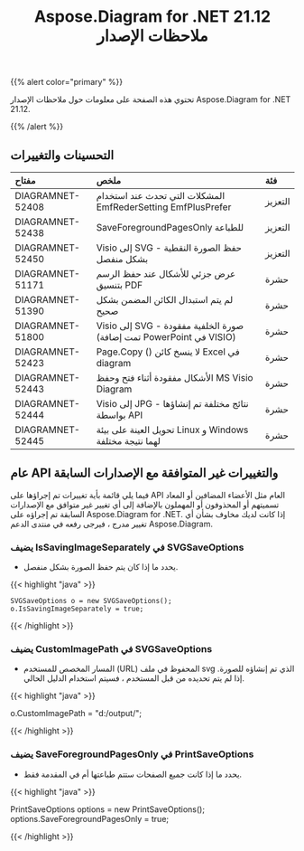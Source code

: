 ﻿---
title: Aspose.Diagram for .NET 21.12 ملاحظات الإصدار
type: docs
weight: 1
url: /ar/net/aspose-diagram-for-net-21-12-release-notes/
---
{{% alert color="primary" %}} 

تحتوي هذه الصفحة على معلومات حول ملاحظات الإصدار Aspose.Diagram for .NET 21.12.

{{% /alert %}} 
## **التحسينات والتغييرات**

|**مفتاح**|**ملخص**|**فئة**|
|:- |:- |:- |
|DIAGRAMNET-52408|المشكلات التي تحدث عند استخدام EmfRederSetting EmfPlusPrefer|التعزيز|
|DIAGRAMNET-52438|SaveForegroundPagesOnly للطباعة|التعزيز|
|DIAGRAMNET-52450|Visio إلى SVG - حفظ الصورة النقطية بشكل منفصل|التعزيز|
|DIAGRAMNET-51171|عرض جزئي للأشكال عند حفظ الرسم بتنسيق PDF|حشرة|
|DIAGRAMNET-51390|لم يتم استبدال الكائن المضمن بشكل صحيح|حشرة|
|DIAGRAMNET-51800|Visio إلى SVG - صورة الخلفية مفقودة (تمت إضافة PowerPoint في VISIO)|حشرة|
|DIAGRAMNET-52423|Page.Copy () لا ينسخ كائن Excel في diagram|حشرة|
|DIAGRAMNET-52443|الأشكال مفقودة أثناء فتح وحفظ MS Visio Diagram|حشرة|
|DIAGRAMNET-52444|Visio إلى JPG - نتائج مختلفة تم إنشاؤها بواسطة API|حشرة|
|DIAGRAMNET-52445|تحويل العينة على بيئة Linux و Windows لهما نتيجة مختلفة|حشرة|

## **عام API والتغييرات غير المتوافقة مع الإصدارات السابقة**
فيما يلي قائمة بأية تغييرات تم إجراؤها على API العام مثل الأعضاء المضافين أو المعاد تسميتهم أو المحذوفون أو المهملون بالإضافة إلى أي تغيير غير متوافق مع الإصدارات السابقة تم إجراؤه على Aspose.Diagram for .NET. إذا كانت لديك مخاوف بشأن أي تغيير مدرج ، فيرجى رفعه في منتدى الدعم Aspose.Diagram.


### **يضيف IsSavingImageSeparately في SVGSaveOptions**
- يحدد ما إذا كان يتم حفظ الصورة بشكل منفصل.

{{< highlight "java" >}}

    SVGSaveOptions o = new SVGSaveOptions();
    o.IsSavingImageSeparately = true;

{{< /highlight >}}


### **يضيف CustomImagePath في SVGSaveOptions**
- المسار المخصص للمستخدم (URL) المحفوظ في ملف svg الذي تم إنشاؤه للصورة. إذا لم يتم تحديده من قبل المستخدم ، فسيتم استخدام الدليل الحالي.

{{< highlight "java" >}}

  o.CustomImagePath = "d:/output/";

{{< /highlight >}}

### **يضيف SaveForegroundPagesOnly في PrintSaveOptions**
- يحدد ما إذا كانت جميع الصفحات ستتم طباعتها أم في المقدمة فقط.

{{< highlight "java" >}}

 PrintSaveOptions options = new PrintSaveOptions();
 options.SaveForegroundPagesOnly = true;

{{< /highlight >}}
